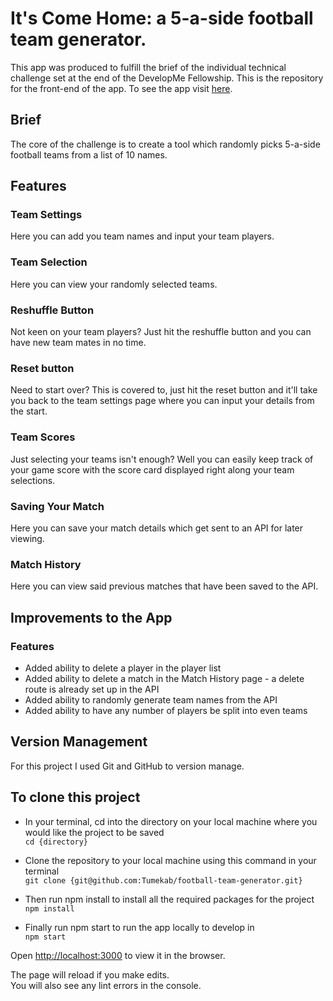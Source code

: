 # It's Come Home: a 5-a-side football team generator.
This app was produced to fulfill the brief of the individual technical challenge set at the end of the DevelopMe Fellowship. This is the repository for the front-end of the app. To see the app visit [here](https://tumekab.github.io/tech-challenge/#/).

## Brief
The core of the challenge is to create a tool which randomly picks 5-a-side football teams from a list of 10 names.

## Features

### Team Settings
Here you can add you team names and input your team players.

### Team Selection
Here you can view your randomly selected teams.

### Reshuffle Button
Not keen on your team players? Just hit the reshuffle button and you can have new team mates in no time.

### Reset button
Need to start over? This is covered to, just hit the reset button and it'll take you back to the team settings page where you can input your details from the start.

### Team Scores
Just selecting your teams isn't enough? Well you can easily keep track of your game score with the score card displayed right along your team selections.

### Saving Your Match
Here you can save your match details which get sent to an API for later viewing.

### Match History
Here you can view said previous matches that have been saved to the API.

## Improvements to the App

### Features
- Added ability to delete a player in the player list
- Added ability to delete a match in the Match History page - a delete route is already set up in the API
- Added ability to randomly generate team names from the API
- Added ability to have any number of players be split into even teams

## Version Management
For this project I used Git and GitHub to version manage. 

## To clone this project

-  In your terminal, cd into the directory on your local machine where you would like the project to be saved <br/>
`cd {directory}`

- Clone the repository to your local machine using this command in your terminal </br>
`git clone {git@github.com:Tumekab/football-team-generator.git}`

- Then run npm install to install all the required packages for the project</br>
`npm install`

- Finally run npm start to run the app locally to develop in </br>
`npm start`

Open [http://localhost:3000](http://localhost:3000) to view it in the browser.

The page will reload if you make edits.\
You will also see any lint errors in the console.
